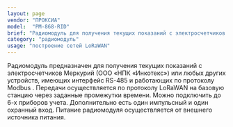 ```yaml
---
layout: page
vendor: "ПРОКСИА"
model:  "РМ-868-RID"
brief: "Радиомодуль для получения текущих показаний с электросчетчиков Меркурий (ООО «НПК «Инкотекс») или любых других устройств, имеющих интерфейс RS-485 и работающих по протоколу Modbus"
category: "радиомодуль"
usage: "построение сетей LoRaWAN"
---
```




Радиомодуль предназначен для получения текущих показаний с  электросчетчиков Меркурий (ООО «НПК «Инкотекс») или любых других устройств, имеющих интерфейс RS-485 и работающих по протоколу Modbus . Передачи осуществляется по протоколу LoRaWAN на базовую станцию через заданные промежутки времени. Можно подключить до 6-х приборов учета.  Дополнительно есть один импульсный и один охранный вход. Питание радиомодуля осуществляется от внешнего источника питания.

